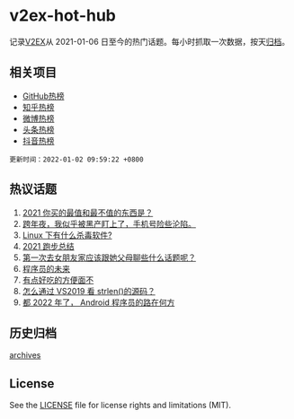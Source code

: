 # v2ex-hot-hub

 记录[V2EX](https://www.v2ex.com/)从 2021-01-06 日至今的热门话题。每小时抓取一次数据，按天[归档](archives)。
 
 ## 相关项目

- [GitHub热榜](https://github.com/lonnyzhang423/github-hot-hub)
- [知乎热榜](https://github.com/lonnyzhang423/zhihu-hot-hub)
- [微博热榜](https://github.com/lonnyzhang423/weibo-hot-hub)
- [头条热榜](https://github.com/lonnyzhang423/toutiao-hot-hub)
- [抖音热榜](https://github.com/lonnyzhang423/douyin-hot-hub)


 `更新时间：2022-01-02 09:59:22 +0800`

## 热议话题

1. [2021 你买的最值和最不值的东西是？](https://www.v2ex.com/t/825639)
1. [跨年夜，我似乎被黑产盯上了，手机号险些沦陷。](https://www.v2ex.com/t/825638)
1. [Linux 下有什么杀毒软件?](https://www.v2ex.com/t/825630)
1. [2021 跑步总结](https://www.v2ex.com/t/825662)
1. [第一次去女朋友家应该跟她父母聊些什么话题呢？](https://www.v2ex.com/t/825678)
1. [程序员的未来](https://www.v2ex.com/t/825675)
1. [有点好吃的方便面不](https://www.v2ex.com/t/825667)
1. [怎么通过 VS2019 看 strlen()的源码？](https://www.v2ex.com/t/825671)
1. [都 2022 年了， Android 程序员的路在何方](https://www.v2ex.com/t/825672)

## 历史归档

[archives](archives)

## License

See the [LICENSE](LICENSE) file for license rights and limitations (MIT).
